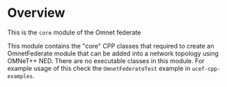 # Overview  
This is the `core` module of the Omnet federate  
  
This module contains the "core" CPP classes that required to create an OmnetFederate module that can be added into a network topology using OMNeT++ NED. There are no executable classes in this module. For example usage of this check the `OmnetFederateTest` example in `ucef-cpp-examples`.
